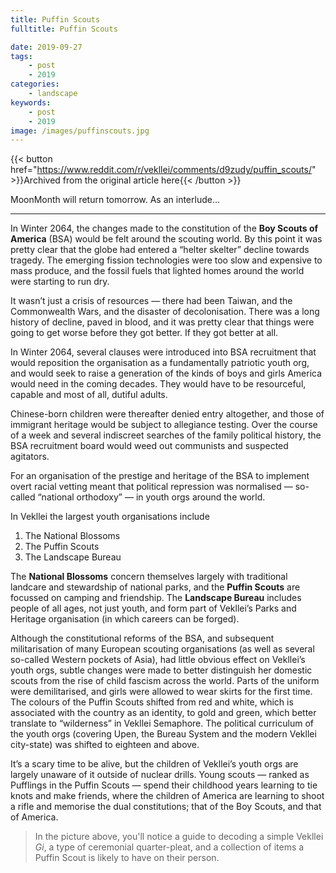 ```yaml
---
title: Puffin Scouts
fulltitle: Puffin Scouts

date: 2019-09-27
tags:
    - post
    - 2019
categories:
    - landscape
keywords:
    - post
    - 2019
image: /images/puffinscouts.jpg
---
```

{{< button href="https://www.reddit.com/r/vekllei/comments/d9zudy/puffin_scouts/" >}}Archived from the original article here{{< /button >}}

MoonMonth will return tomorrow. As an interlude...

*****

In Winter 2064, the changes made to the constitution of the **Boy Scouts of America** (BSA) would be felt around the scouting world. By this point it was pretty clear that the globe had entered a “helter skelter” decline towards tragedy. The emerging fission technologies were too slow and expensive to mass produce, and the fossil fuels that lighted homes around the world were starting to run dry.

It wasn’t just a crisis of resources — there had been Taiwan, and the Commonwealth Wars, and the disaster of decolonisation. There was a long history of decline, paved in blood, and it was pretty clear that things were going to get worse before they got better. If they got better at all.

In Winter 2064, several clauses were introduced into BSA recruitment that would reposition the organisation as a fundamentally patriotic youth org, and would seek to raise a generation of the kinds of boys and girls America would need in the coming decades. They would have to be resourceful, capable and most of all, dutiful adults.

Chinese-born children were thereafter denied entry altogether, and those of immigrant heritage would be subject to allegiance testing. Over the course of a week and several indiscreet searches of the family political history, the BSA recruitment board would weed out communists and suspected agitators.

For an organisation of the prestige and heritage of the BSA to implement overt racial vetting meant that political repression was normalised — so-called “national orthodoxy” — in youth orgs around the world.

In Vekllei the largest youth organisations include

1. The National Blossoms
2. The Puffin Scouts
3. The Landscape Bureau

The **National Blossoms** concern themselves largely with traditional landcare and stewardship of national parks, and the **Puffin Scouts** are focussed on camping and friendship. The **Landscape Bureau** includes people of all ages, not just youth, and form part of Vekllei’s Parks and Heritage organisation (in which careers can be forged).

Although the constitutional reforms of the BSA, and subsequent militarisation of many European scouting organisations (as well as several so-called Western pockets of Asia), had little obvious effect on Vekllei’s youth orgs, subtle changes were made to better distinguish her domestic scouts from the rise of child fascism across the world. Parts of the uniform were demilitarised, and girls were allowed to wear skirts for the first time. The colours of the Puffin Scouts shifted from red and white, which is associated with the country as an identity, to gold and green, which better translate to “wilderness” in Vekllei Semaphore. The political curriculum of the youth orgs (covering Upen, the Bureau System and the modern Vekllei city-state) was shifted to eighteen and above.

It’s a scary time to be alive, but the children of Vekllei’s youth orgs are largely unaware of it outside of nuclear drills. Young scouts — ranked as Pufflings in the Puffin Scouts — spend their childhood years learning to tie knots and make friends, where the children of America are learning to shoot a rifle and memorise the dual constitutions; that of the Boy Scouts, and that of America.

>In the picture above, you'll notice a guide to decoding a simple Vekllei *Gi*, a type of ceremonial quarter-pleat, and a collection of items a Puffin Scout is likely to have on their person.
